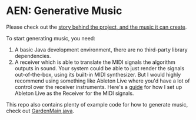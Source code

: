 # AEN: Generative Music

Please check out the [story behind the project, and the music it can create](http://vel9.com/aen/aen.html).

To start generating music, you need:

1. A basic Java development environment, there are no third-party library dependencies.
2. A receiver which is able to translate the MIDI signals the algorithm outputs in sound. Your system could be able to just render the signals out-of-the-box, using its built-in MIDI synthesizer. But I would highly recommend using something like Ableton Live where you'd have a lot of control over the receiver instruments. Here's a [guide](https://help.ableton.com/hc/en-us/articles/209774225-Using-virtual-MIDI-buses-in-Live) for how I set up Ableton Live as the Receiver for the MIDI signals.

This repo also contains plenty of example code for how to generate music, check out [GardenMain.java](https://github.com/vel9/aen-generative-music/blob/master/src/main/java/com/vel9/generativemusic/aen/pieces/garden/GardenMain.java).
